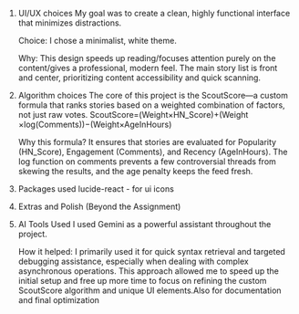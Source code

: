 1. UI/UX choices
My goal was to create a clean, highly functional interface that minimizes distractions.

    Choice: I chose a minimalist, white theme.

    Why: This design  speeds up reading/focuses attention purely on the content/gives a professional, modern feel. The main story list is front and center, prioritizing content accessibility and quick scanning.

2. Algorithm choices
The core of this project is the ScoutScore—a custom formula that ranks stories based on a weighted combination of factors, not just raw votes.
ScoutScore=(Weight×HN_Score)+(Weight​×log(Comments))−(Weight​×AgeInHours)

    Why this formula? It ensures that stories are evaluated for Popularity (HN_Score), Engagement (Comments), and Recency (AgeInHours). The log function on comments prevents a few controversial threads from skewing the results, and the age penalty keeps the feed fresh.

3. Packages used
    lucide-react - for ui icons


4. Extras and Polish (Beyond the Assignment)

5. AI Tools Used
I used Gemini as a powerful assistant throughout the project.

    How it helped: I primarily used it for quick syntax retrieval and targeted debugging assistance, especially when dealing with complex asynchronous operations. This approach allowed me to speed up the initial setup and free up more time to focus on refining the custom ScoutScore algorithm and unique UI elements.Also for documentation and final optimization
